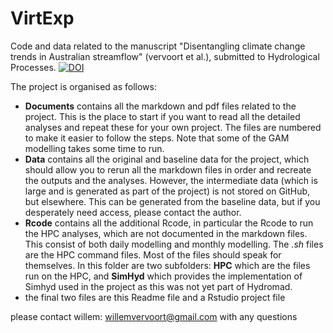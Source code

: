 # VirtExp
Code and data related to the manuscript "Disentangling climate change trends in Australian streamflow" (vervoort et al.), submitted to Hydrological Processes.
[![DOI](https://zenodo.org/badge/78632674.svg)](https://zenodo.org/badge/latestdoi/78632674)

The project is organised as follows:  

- **Documents** contains all the markdown and pdf files related to the project. This is the place to start if you want to read all the detailed analyses and repeat these for your own project. The files are numbered to make it easier to follow the steps. Note that some of the GAM modelling takes some time to run.
- **Data** contains all the original and baseline data for the project, which should allow you to rerun all the markdown files in order and recreate the outputs and the analyses. However, the intermediate data  (which is large and is generated as part of the project) is not stored on GitHub, but elsewhere. This can be generated from the baseline data, but if you desperately need access, please contact the author.
- **Rcode** contains all the additional Rcode, in particular the Rcode to run the HPC analyses, which are not documented in the markdown files. This consist of both daily modelling and monthly modelling. The *.sh* files are the HPC command files. Most of the files should speak for themselves. In this folder are two subfolders: **HPC** which are the files run on the HPC, and **SimHyd** which provides the implementation of Simhyd used in the project as this was not yet part of Hydromad.
- the final two files are this Readme file and a Rstudio project file


please contact willem: willemvervoort@gmail.com with any questions
